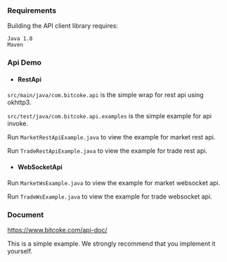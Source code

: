 
### Requirements

Building the API client library requires:

```
Java 1.8
Maven
```

### Api Demo

* #### RestApi

```src/main/java/com.bitcoke.api``` is the simple wrap for rest api using okhttp3. 

```src/test/java/com.bitcoke.api.examples``` is the simple example for api invoke.

Run ```MarketRestApiExample.java``` to view the example for market rest api.

Run ```TradeRestApiExample.java``` to view the example for trade rest api.


* #### WebSocketApi

Run ```MarketWsExample.java``` to view the example for market websocket api.

Run ```TradeWsExample.java``` to view the example for trade websocket api.


### Document

https://www.bitcoke.com/api-doc/


This is a simple example. We strongly recommend that you implement it yourself.
